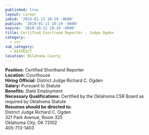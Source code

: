 ```yaml
---
published: true
layout: career
jobid: '2019-01-11 10:19 -0600'
publish: '2019-01-11 10:19 -0600'
expire: '2019-10-11 10:19 -0600'
title: Certified Courtroom Reporter - Judge Ogden
category:
  - csr
sub_category:
  - DISTRICT
location: Oklahoma County
---
```

**Position:** Certified Shorthand Reporter  
**Location:** Courthouse  
**Hiring Official:**  District Judge Richard C. Ogden   
**Salary:** Pursuant to Statute  
**Benefits:** State Employment  
**Necessary Qualifications:** Certified by the Oklahoma CSR Board as required by Oklahoma Statute  
**Resumes should be directed to:**  
District Judge Richard C. Ogden    
321 Park Avenue, Room 325  
Oklahoma City, OK 73102   
405-713-1403
